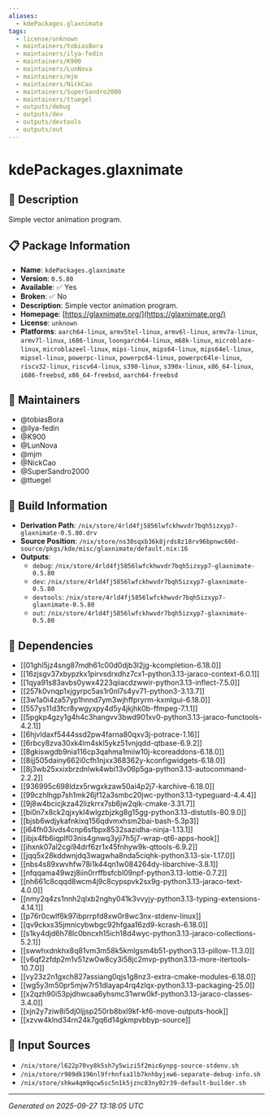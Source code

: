 ```yaml
---
aliases:
  - kdePackages.glaxnimate
tags:
  - license/unknown
  - maintainers/tobiasBora
  - maintainers/ilya-fedin
  - maintainers/K900
  - maintainers/LunNova
  - maintainers/mjm
  - maintainers/NickCao
  - maintainers/SuperSandro2000
  - maintainers/ttuegel
  - outputs/debug
  - outputs/dev
  - outputs/devtools
  - outputs/out
---
```


# kdePackages.glaxnimate

## 📝 Description

Simple vector animation program.

## 📋 Package Information

- **Name**: `kdePackages.glaxnimate`
- **Version**: `0.5.80`
- **Available**: ✅ Yes
- **Broken**: ✅ No
- **Description**: Simple vector animation program.
- **Homepage**: [https://glaxnimate.org/](https://glaxnimate.org/)
- **License**: `unknown`
- **Platforms**: `aarch64-linux`, `armv5tel-linux`, `armv6l-linux`, `armv7a-linux`, `armv7l-linux`, `i686-linux`, `loongarch64-linux`, `m68k-linux`, `microblaze-linux`, `microblazeel-linux`, `mips-linux`, `mips64-linux`, `mips64el-linux`, `mipsel-linux`, `powerpc-linux`, `powerpc64-linux`, `powerpc64le-linux`, `riscv32-linux`, `riscv64-linux`, `s390-linux`, `s390x-linux`, `x86_64-linux`, `i686-freebsd`, `x86_64-freebsd`, `aarch64-freebsd`
## 👥 Maintainers

- @tobiasBora
- @ilya-fedin
- @K900
- @LunNova
- @mjm
- @NickCao
- @SuperSandro2000
- @ttuegel


## 🔧 Build Information

- **Derivation Path**: `/nix/store/4rld4fj5856lwfckhwvdr7bqh5izxyp7-glaxnimate-0.5.80.drv`
- **Source Position**: `/nix/store/ns30sqxb36k8jrds8z18rv96bpnwc60d-source/pkgs/kde/misc/glaxnimate/default.nix:16`
- **Outputs**:
  - `debug`:  `/nix/store/4rld4fj5856lwfckhwvdr7bqh5izxyp7-glaxnimate-0.5.80`
  - `dev`:  `/nix/store/4rld4fj5856lwfckhwvdr7bqh5izxyp7-glaxnimate-0.5.80`
  - `devtools`:  `/nix/store/4rld4fj5856lwfckhwvdr7bqh5izxyp7-glaxnimate-0.5.80`
  - `out`:  `/nix/store/4rld4fj5856lwfckhwvdr7bqh5izxyp7-glaxnimate-0.5.80`

## 🔗 Dependencies

- [[01ghl5jz4sng87mdh61c00d0djb3l2jg-kcompletion-6.18.0]]
- [[16zjsgv37xbypzkx1pirvsdrxdhz7cx1-python3.13-jaraco-context-6.0.1]]
- [[1qya91s83avbs0ywx4223qiiacdzwwir-python3.13-inflect-7.5.0]]
- [[257k0vnqp1xjgyrpc5as1r0nl7s4yv71-python3-3.13.7]]
- [[3w1a0i4za57yp1hnnd7ym3wjhffpryrm-kxmlgui-6.18.0]]
- [[557ys11d3fcr8ywgyxpy4d5y4jkjhk0b-ffmpeg-7.1.1]]
- [[5pgkp4gzy1g4h4c3hangvv3bwd901xv0-python3.13-jaraco-functools-4.2.1]]
- [[6hjvldaxf5444ssd2pw4farna80qxv3j-potrace-1.16]]
- [[6rbcy8zva30xk4lm4skl5ykz51vnjqdd-qtbase-6.9.2]]
- [[8gkiswgdb9nia116cp3qahma1miiw10j-kcoreaddons-6.18.0]]
- [[8ijj505dainy662i0cfh1njxx368362y-kconfigwidgets-6.18.0]]
- [[8j3wb25xxixbrzdnlwk4wbi13v06p5ga-python3.13-autocommand-2.2.2]]
- [[936995c698ldzx5rwgxkzaw50ai4p2j7-karchive-6.18.0]]
- [[99czhlhgp7sh1mk26jf12a3smbc20jwc-python3.13-typeguard-4.4.4]]
- [[9j8w4bcicjkza42lizkrrx7sb6jw2qik-cmake-3.31.7]]
- [[bi0n7x8ck2qjxykl4wlgzbjzkg8g15gg-python3.13-distutils-80.9.0]]
- [[bjsb6wdjykafnkixq156qdvmxhsm2bai-bash-5.3p3]]
- [[i64fh03ivds4cnp6sfbpx8532sazidha-ninja-1.13.1]]
- [[ibjx4fb6iqplf03nis4gnwq3yji7h5j7-wrap-qt6-apps-hook]]
- [[ihxnk07al2cgi94drf6zr1x45fnhyw9k-qttools-6.9.2]]
- [[jqq5x28kddwnjdq3wagwha8nda5ciqhk-python3.13-six-1.17.0]]
- [[nbs4s89xwvhfw78i1k44qn1w084264dy-libarchive-3.8.1]]
- [[nfqqama49wzj8iin0rrffbsfcbl09npf-python3.13-lottie-0.7.2]]
- [[nh661c8cqqd8wcm4j9c8cypspvk2sx9g-python3.13-jaraco-text-4.0.0]]
- [[nmy2q4zs1nnh2qlxb2nghy041k3vvyjy-python3.13-typing-extensions-4.14.1]]
- [[p76r0cwlf6k97ibprrpfd8xw0r8wc3nx-stdenv-linux]]
- [[qv9ckxs35jmnicybwbgc92hfgaa16zd9-kcrash-6.18.0]]
- [[s1ky4djd6h78lc0bncxh15ich18d4wyc-python3.13-jaraco-collections-5.2.1]]
- [[swwhxdnkhx8q81vm3m58k5kmlgsm4b51-python3.13-pillow-11.3.0]]
- [[v6qf2zfdp2m1v51zw0w8cy3i58jc2mvp-python3.13-more-itertools-10.7.0]]
- [[vy23z2n1gxch827assiang0qjs1g8nz3-extra-cmake-modules-6.18.0]]
- [[wg5y3m50pr5mjw7r51dlayap4rq4zlqx-python3.13-packaging-25.0]]
- [[x2qzh90i53pjdhwcaa6yhsmc31wrw0kf-python3.13-jaraco-classes-3.4.0]]
- [[xjn2y7ziw8i5dj0ljjsp250rb8bxl9kf-kf6-move-outputs-hook]]
- [[xzvw4klnd34rn24k7gq6d14gkmpvbbyp-source]]

## 📁 Input Sources

- `/nix/store/l622p70vy8k5sh7y5wizi5f2mic6ynpg-source-stdenv.sh`
- `/nix/store/r989dk196nl9frhnfsa1lb7knhbyjxw6-separate-debug-info.sh`
- `/nix/store/shkw4qm9qcw5sc5n1k5jznc83ny02r39-default-builder.sh`

---
*Generated on 2025-09-27 13:18:05 UTC*
